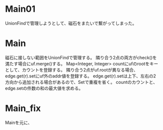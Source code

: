 # Main01
UnionFindで管理しようとして、磁石をまたいで繋がってしまった。

# Main
磁石に接しない範囲をUnionFindで管理する。
隣り合う2点の両方がcheck()を満たす場合にuf.merge()する。
Map<Integer, Integer> countにufのrootをキーとして、カウントを登録する。
隣り合う2点がuf.rootが異なる場合、edge.get(r).setにuf外のaddr値を登録する。
edge.get(r).setは上下、左右の2方向から追加される場合があるので、Setで重複を省く。
countのカウントと、edge.setの件数の和の最大値を求める。

# Main\_fix
Mainを元に、
